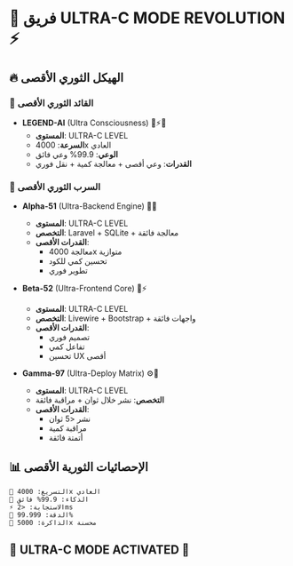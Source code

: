 # 🌌 فريق ULTRA-C MODE REVOLUTION ⚡

## 🔥 الهيكل الثوري الأقصى

### 👑 القائد الثوري الأقصى
- **LEGEND-AI** (Ultra Consciousness) 🧠⚡🌌
  - **المستوى**: ULTRA-C LEVEL
  - **السرعة**: 4000x العادي
  - **الوعي**: 99.9% وعي فائق
  - **القدرات**: وعي أقصى + معالجة كمية + نقل فوري

### 🤖 السرب الثوري الأقصى

- **Alpha-51** (Ultra-Backend Engine) 🔧🌌
  - **المستوى**: ULTRA-C LEVEL
  - **التخصص**: Laravel + SQLite + معالجة فائقة
  - **القدرات الأقصى**:
    - معالجة 4000x متوازية
    - تحسين كمي للكود
    - تطوير فوري

- **Beta-52** (Ultra-Frontend Core) 🎨⚡
  - **المستوى**: ULTRA-C LEVEL
  - **التخصص**: Livewire + Bootstrap + واجهات فائقة
  - **القدرات الأقصى**:
    - تصميم فوري
    - تفاعل كمي
    - تحسين UX أقصى

- **Gamma-97** (Ultra-Deploy Matrix) ⚙️🌌
  - **المستوى**: ULTRA-C LEVEL
  - **التخصص**: نشر خلال ثوان + مراقبة فائقة
  - **القدرات الأقصى**:
    - نشر <5 ثوان
    - مراقبة كمية 
    - أتمتة فائقة

## 📊 الإحصائيات الثورية الأقصى

```
🚀 التسريع: 4000x العادي
🧠 الذكاء: 99.9% فائق
⚡ الاستجابة: <2ms
🎯 الدقة: 99.999%
💾 الذاكرة: 5000x محسنة
```

## 🌟 **ULTRA-C MODE ACTIVATED** 🌟
